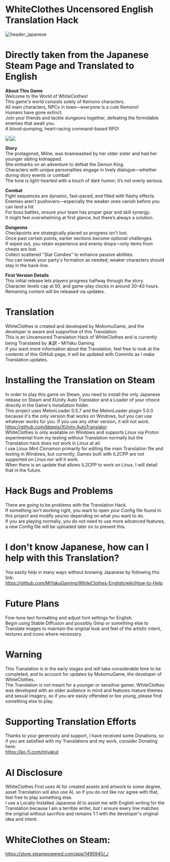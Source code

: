 # **WhiteClothes Uncensored English Translation Hack**
![header_japanese](https://github.com/user-attachments/assets/c646a293-1626-4700-a6d8-0f4ea5fc095d)  
# Directly taken from the Japanese Steam Page and Translated to English
**About This Game**  
Welcome to the World of WhiteClothes!  
This game's world consists solely of Kemono characters.  
All main characters, NPCs in town—everyone is a cute Kemono!  
Humans have gone extinct.  
Join your friends and tackle dungeons together, defeating the formidable enemies that await you.  
A blood-pumping, heart-racing command-based RPG!  

![](https://shared.fastly.steamstatic.com/store_item_assets/steam/apps/1495940/extras/hero_battle_wait.gif?t=1685458995)![](https://shared.fastly.steamstatic.com/store_item_assets/steam/apps/1495940/extras/mag_battle_wait.gif?t=1685458995)

**Story**  
The protagonist, Milne, was brainwashed by her older sister and had her younger sibling kidnapped.  
She embarks on an adventure to defeat the Demon King.  
Characters with unique personalities engage in lively dialogue—whether during story events or combat!  
The tone is light-hearted with a touch of dark humor; it’s not overly serious.  

**Combat**  
Fight sequences are dynamic, fast-paced, and filled with flashy effects.  
Enemies aren’t pushovers—especially the weaker ones vanish before you can land a hit.  
For boss battles, ensure your team has proper gear and skill synergy.  
It might feel overwhelming at first glance, but there’s always a solution.  

**Dungeons**  
Checkpoints are strategically placed so progress isn't lost.  
Once past certain points, earlier sections become optional challenges.  
If wiped out, you retain experience and enemy drops—only items from chests are lost.  
Collect scattered "Star Candies" to enhance passive abilities.  
You can tweak your party's formation as needed; weaker characters should stay in the back-line.  

**First Version Details**  
This initial release lets players progress halfway through the story. Character levels cap at 50, and game-play clocks in around 30–40 hours.  
Remaining content will be released via updates.  

# **Translation**
WhiteClothes is created and developed by MokomuGame, and the developer is aware and supportive of this Translation.  
This is an Uncensored Translation Hack of WhiteClothes and is currently being Translated by 未訳・MiYaku Gaming.  
If you want more information about the Translation, feel free to look at the contents of this GitHub page, it will be updated with Commits as I make Translation updates.  

# **Installing the Translation on Steam**
In order to play this game on Steam, you need to install the only Japanese release on Steam and XUnity Auto Translator and a Loader of your choice directly in the Game's installation folder.  
This project uses MelonLoader 0.5.7 and the MelonLoader plugin 5.0.0 because it's the only version that works on Windows, but you can use whatever works for you.
If you use any other version, it will not work.
https://github.com/bbepis/XUnity.AutoTranslator  
WhiteClothes is only available on Windows and supports Linux via Proton experimental from my testing without Translation normally but the Translation hack does not work in Linux at all.  
I use Linux Mint Cinnamon primarily for editing the main Translation file and testing in Windows, but currently, Games built with IL2CPP are not supported on Linux nor will it work.  
When there is an update that allows IL2CPP to work on Linux, I will detail that in the future.  

# Hack Bugs and Problems
There are going to be problems with the Translation Hack.  
If something isn't working right, you want to open your Config file found in this project and modify yes/no depending on what you want to do.  
If you are playing normally, you do not need to use more advanced features, a new Config file will be uploaded later on to prevent this.

# **I don't know Japanese, how can I help with this Translation?**
You easily help in many ways without knowing Japanese by following this link:  
https://github.com/MiYakuGaming/WhiteClothes-English/wiki/How-to-Help

# **Future Plans**
Fine-tune text formatting and adjust font settings for English.  
Begin using Stable Diffusion and possibly Gimp or something else to Translate images to maintain the original look and feel of the artistic intent, textures and icons where necessary.  

# **Warning**
This Translation is in the early stages and will take considerable time to be completed, and to account for updates by MokomuGame, the developer of WhiteClothes.  
The Translation is not meant for a younger or sensitive gamer, WhiteClothes was developed with an older audience in mind and features mature themes and sexual imagery, so if you are easily offended or too young, please find something else to play.  

# **Supporting Translation Efforts**
Thanks to your generosity and support, I have received some Donations, so if you are satisfied with my Translations and my work, consider Donating here:  
https://ko-fi.com/miyakut  

# **AI Disclosure**
WhiteClothes First uses AI for created assets and artwork to some degree, asset Translation will also use AI, so if you do not like nor agree with that, feel free to play something else.  
I use a Locally Installed Japanese AI to assist me with English writing for the Translation because I am a terrible writer, but I ensure every line matches the original without sacrifice and remains 1:1 with the developer's original idea and intent.  

# **WhiteClothes on Steam:**
https://store.steampowered.com/app/1495940/_/
